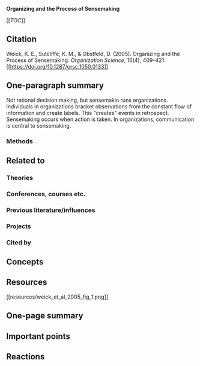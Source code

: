 **Organizing and the Process of Sensemaking**

[[_TOC_]]

## Citation

Weick, K. E., Sutcliffe, K. M., & Obstfeld, D. (2005). Organizing and the Process of Sensemaking. *Organization Science*, 16(4), 409–421. [[https://doi.org/10.1287/orsc.1050.0133]]

## One-paragraph summary

Not rational decision making, but sensemakin runs organizations. Individuals in organizations bracket observations from the constant flow of information and create labels. This "creates" events in retrospect. Sensemaking occurs when action is taken. In organizations, communication is central to sensemaking.

### Methods

## Related to

### Theories

### Conferences, courses etc.

### Previous literature/influences

### Projects

### Cited by

## Concepts

## Resources

[[resources/weick_et_al_2005_fig_1.png]]

## One-page summary

## Important points

## Reactions